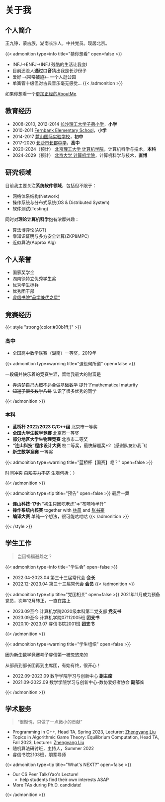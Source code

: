# 关于我


## 个人简介

王九铮，蒙古族，湖南长沙人，中共党员。现居北京。

{{< admonition type=info title="猜你想看" open=false >}}
- INFJ->ENFJ->INFJ 残酷的生活让我变I
- 目前还没人**通过口音**猜出我是长沙伢子
- 爱好 ~~（常常被迫）~~ 一个人逛公园
- 单簧管十级但对古典音乐毫无感觉...
{{< /admonition >}}

如果你想看一个[更加正经的AboutMe](https://jiuzhengwang.github.io/).

<!-- 兴趣爱好有编程、阅读（买书）和打羽毛球、游泳等，也包括睡觉和摸鱼。

{{< admonition type=info title="细说" open=false >}}
- 买书千余册，读毕者寥寥，尤其喜爱**人文社科**类，喜欢**收集系列**
- 正在开发自用的**图书管理系统**，基本功能已经完成，但还有若干细节待完善
- 蛙仰蝶自都会，（以前）日常2'45''配速游2-5km，但是**中关村校区无游泳馆**
- 羽毛球爱好者，不过基本功不扎实，但是**中关村校区的羽毛球馆好难预定**
- **多久都睡不醒且没醒多久就会困**的资深患者，时常阴间作息，努力调整中
{{< /admonition >}} -->

## 教育经历
- 2008-2010, 2012-2014 [长沙理工大学子弟小学](https://www.csust.edu.cn/hqjt/fwdh/zdxx.htm)，**小学**
- 2010-2011 [Fernbank Elementary School](https://www.fernbankelementary.com/)，**小学**
- 2014-2017 [麓山国际实验学校](https://www.bnds.cn)，**初中**
- 2017-2020 [长沙市长郡中学](http://www.changjun.com.cn/)，**高中**
- 2020-2024（预计） [北京理工大学 计算机学院](https://cs.bit.edu.cn/)，计算机科学与技术，**本科**
- 2024-2029（预计） [北京大学 计算机学院](https://cs.pku.edu.cn/)，计算机科学与技术，**直博**

## 研究领域

目前我主要关注**系统软件领域**，包括但不限于：
- 网络体系结构(Network)
- 操作系统与分布式系统(OS & Distributed System)
- 软件测试(Testing)

同时对**理论计算机科学**抱有浓厚兴趣：
- 算法博弈论(AGT)
- 零知识证明与多方安全计算(ZKP&MPC)
- 近似算法(Approx Alg)

## 个人荣誉

- 国家奖学金
- 湖南徐特立优秀学生奖
- 优秀学生标兵
- 优秀团干部
- [睿信书院“品学兼优之星”](https://mp.weixin.qq.com/s/wuB6r9hwiSFis-1cJbl_Ag)

## 竞赛经历


{{< style "strong{color:#00b1ff;}" >}}

### 高中


- 全国高中数学联赛（湖南）一等奖，2019年

{{< admonition type=warning title="退役何所道" open=false >}}

一段痛并快乐着的竞赛生涯，留给我最大的财富是
- ~~弄清楚自己大概不适合做基础数学~~ 提升了mathematical maturity
- ~~知道了很多数学八卦~~ 认识了很多优秀的同学

{{< /admonition >}}

### 本科


- **蓝桥杯 2022/2023 C/C++组** 北京市一等奖
- **全国大学生数学竞赛** 北京市一等奖
- **部分地区大学生物理竞赛** 北京市二等奖
- **“连山科技”程序设计大赛** 校二等奖，最快解题奖*2（感谢队友带我飞）
- **新生数学竞赛** 一等奖


{{< admonition type=warning title="蓝桥杯【国赛】呢？" open=false >}}

时间冲突 ~~自知实力不济~~ 生艰何拆：）

{{< /admonition >}}

<!-- - **天梯赛 2021/2022/2023** 个人一等奖
- **CCPC 2022**：{{< link "https://board.xcpcio.com/ccpc/7th/guilin" 桂林站 "Visit XCPC Board!" >}} 银牌
- **CCPC 2023**：{{< link "https://board.xcpcio.com/ccpc/8th/weihai" 威海站 "Visit XCPC Board!" >}} 银牌、{{< link "https://board.xcpcio.com/ccpc/8th/final" 总决赛 "Visit XCPC Board!" >}} 铜牌
- **ICPC 2022**：{{< link "https://board.xcpcio.com/icpc/47th/jinan" 济南站 "Visit XCPC Board!" >}} 银牌、{{< link "https://board.xcpcio.com/icpc/47th/shenyang" 沈阳站 "Visit XCPC Board!" >}} 银牌(3rd)、{{< link href="https://board.xcpcio.com/icpc/46th/ec-final" content="EC Final" title="Visit XCPC Board!" >}} 铜牌
- **ICPC 2023**：{{< link "https://board.xcpcio.com/icpc/47th/xian" 西安站 "Visit XCPC Board!" >}} 银牌(1st)、{{< link "https://board.xcpcio.com/icpc/47th/hefei" 合肥站 "Visit XCPC Board!" >}} 金牌 -->

{{< admonition type=tip title="预告" open=false >}}
最后一舞
- **连山科技-17th** “初生只因吃老虎”$\Rightarrow$“布嘌呤半升”
- **操作系统内核赛** together with [林晨](https://github.com/BITcyman) and [张书豪](https://studyingfather.com/)
- **编译大赛** 单纯一个想法，很可能咕咕咕
{{< /admonition >}}

{{< /style >}}


## 学生工作

> 岂因祸福避趋之？


{{< admonition type=info title="学生会" open=false >}}
- 2022.04-2023.04 第三十三届常代会 **会长**
- 2022.12-2023.04 第三十三届常代会 **会员**
{{< /admonition >}}

{{< admonition type=tip title="党团相关" open=false >}}
2021年11月成为预备党员，次年12月转正，一直在路上

- 2023.09至今 计算机学院2020级本科第二党支部 **党支书**
- 2023.09至今 计算机学院07112005班 **团支书**
- 2020.10-2023.07 睿信书院2001班 **团支书**

{{< /admonition >}}

{{< admonition type=warning title="学生组织" open=false >}}

~~因为新生数学竞赛考了睿信第一被忽悠来的~~ 

从部员到部长团再到主席团，有始有终，很开心！

- 2022.09-2023.09 数学学院学习与创新中心 **副主席**
- 2021.09-2022.09 数学学院学习与创新中心-数协爱好者协会 **副部长**

{{< /admonition >}}


## 学术服务

> “很惭愧，只做了一点微小的贡献”

- Programming in C++, Head TA, Spring 2023, Lecturer: [Zhengyang Liu](https://lozycs.github.io/)
- Topics in Algorithmic Game Theory: Equilibrium Computation, Head TA, Fall 2023, Lecturer: [Zhengyang Liu](https://lozycs.github.io/)
- 随机算法研讨班，主持人，Summer 2022
- 睿信书院2103班，朋辈导师

{{< admonition type=tip title="What's NEXT?" open=false >}}

- Our CS Peer Talk/Yao's Lecture!
  - help students find their own interests ASAP
- More TAs during Ph.D. candidate!


{{< /admonition >}}


